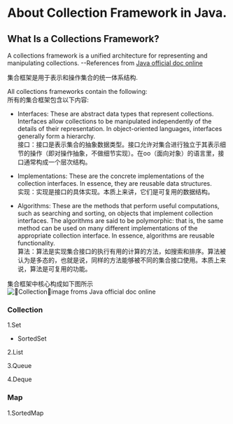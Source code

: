 # About Collection Framework in Java.  

## What Is a Collections Framework?
A collections framework is a unified architecture for representing and manipulating collections. --References from [Java official doc online](https://docs.oracle.com/javase/tutorial/collections/intro/index.html)  

集合框架是用于表示和操作集合的统一体系结构.  

 All collections frameworks contain the following:  
 所有的集合框架包含以下内容:  

 - Interfaces: These are abstract data types that represent collections. Interfaces allow collections to be manipulated independently of the details of their representation. In object-oriented languages, interfaces generally form a hierarchy.  
 接口：接口是表示集合的抽象数据类型。接口允许对集合进行独立于其表示细节的操作（即对操作抽象，不做细节实现）。在oo（面向对象）的语言里，接口通常构成一个层次结构。  

- Implementations: These are the concrete implementations of the collection interfaces. In essence, they are reusable data structures.  
实现：实现是接口的具体实现。本质上来讲，它们是可复用的数据结构。

- Algorithms: These are the methods that perform useful computations, such as searching and sorting, on objects that implement collection interfaces. The algorithms are said to be polymorphic: that is, the same method can be used on many different implementations of the appropriate collection interface. In essence, algorithms are reusable functionality.  
算法：算法是实现集合接口的执行有用的计算的方法，如搜索和排序。算法被认为是多态的，也就是说，同样的方法能够被不同的集合接口使用。本质上来说，算法是可复用的功能。  

集合框架中核心构成如下图所示  
![Collection，image froms Java official doc online](https://docs.oracle.com/javase/tutorial/figures/collections/colls-coreInterfaces.gif)  

###  Collection  
1.Set  
- SortedSet  

2.List  

3.Queue  

4.Deque

###  Map  
1.SortedMap